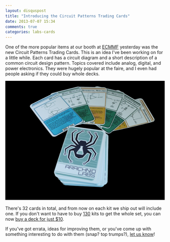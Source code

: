 ```yaml
---
layout: disquspost
title: "Introducing the Circuit Patterns Trading Cards"
date: 2013-07-07 15:34
comments: true
categories: labs-cards
---
```

One of the more popular items at our booth at [ECMMF](http://makerfaireelephantandcastle.com/) yesterday was the new Circuit Patterns Trading Cards. This is an idea I've been working on for a little while. Each card has a circuit diagram and a short description of a common circuit design pattern. Topics covered include analog, digital, and power electronics. They were hugely popular at the faire, and I even had people asking if they could buy whole decks.

<a href="https://www.tindie.com/products/arachnidlabs/circuit-patterns-trading-cards-full-deck/"><img src="/images/labs-cards.png"></a>

There's 32 cards in total, and from now on each kit we ship out will include one. If you don't want to have to buy [130](http://en.wikipedia.org/wiki/Coupon_collector's_problem) kits to get the whole set, you can now <a href="https://www.tindie.com/products/arachnidlabs/circuit-patterns-trading-cards-full-deck/">buy a deck for just $10</a>.

If you've got errata, ideas for improving them, or you've come up with something interesting to do with them (snap? top trumps?), <a href="mailto:nick@arachnidlabs.com">let us know</a>!
